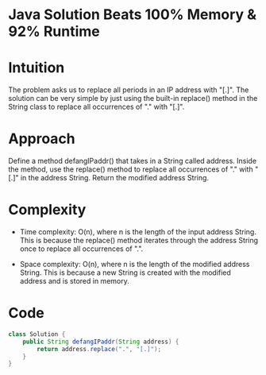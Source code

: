 # Java Solution Beats 100% Memory & 92% Runtime

# Intuition
The problem asks us to replace all periods in an IP address with "[.]". The solution can be very simple by just using the built-in replace() method in the String class to replace all occurrences of "." with "[.]".

# Approach
Define a method defangIPaddr() that takes in a String called address.
Inside the method, use the replace() method to replace all occurrences of "." with "[.]" in the address String.
Return the modified address String.

# Complexity
- Time complexity: O(n), where n is the length of the input address String. This is because the replace() method iterates through the address String once to replace all occurrences of ".".

- Space complexity: O(n), where n is the length of the modified address String. This is because a new String is created with the modified address and is stored in memory.

# Code
```java
class Solution {
    public String defangIPaddr(String address) {
        return address.replace(".", "[.]");
    }
}
```